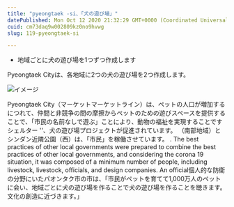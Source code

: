 ```yaml
---
title: "pyeongtaek -si、「犬の遊び場」"
datePublished: Mon Oct 12 2020 21:32:29 GMT+0000 (Coordinated Universal Time)
cuid: cm73daq9w002809kz0no9hvwg
slug: 119-pyeongtaek-si

---
```



- 地域ごとに犬の遊び場を1つずつ作成します

Pyeongtaek Cityは、各地域に2つの犬の遊び場を2つ作成します。

![イメージ](https://cdn.hashnode.com/res/hashnode/image/upload/v1739452818704/1982ae18-bea7-4ea8-8b9b-266f272ab0f3.jpeg)

Pyeongtaek City（マーケットマーケットライン）は、ペットの人口が増加するにつれて、仲間と非競争の間の摩擦からペットのための遊びスペースを提供することで、「市民の名前なしで遊ぶ」ことにより、動物の福祉を実現することですシェルター ''、犬の遊び場プロジェクトが促進されています。 （南部地域）とシンダン近隣公園（西）は、「市民」を稼働させています。 . The best practices of other local governments were prepared to combine the best practices of other local governments, and considering the corona 19 situation, it was composed of a minimum number of people, including livestock, livestock, officials, and design companies. An official個人的な防衛の分野にいたパオンタク市の市は、「市民がペットを育てて1,000万人のペットに会い、地域ごとに犬の遊び場を作ることで犬の遊び場を作ることを聴きます。文化の創造に近づきます。」